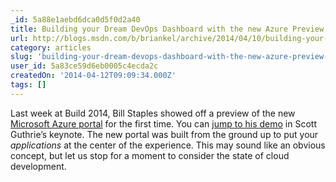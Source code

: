 ```yaml
---
_id: 5a88e1aebd6dca0d5f0d2a40
title: Building your Dream DevOps Dashboard with the new Azure Preview Portal
url: http://blogs.msdn.com/b/briankel/archive/2014/04/10/building-your-dream-devops-dashboard-with-the-new-azure-preview-portal.aspx
category: articles
slug: 'building-your-dream-devops-dashboard-with-the-new-azure-preview-portal'
user_id: 5a83ce59d6eb0005c4ecda2c
createdOn: '2014-04-12T09:09:34.000Z'
tags: []
---
```


Last week at Build 2014, Bill Staples showed off a preview of the new <a href="http://portal.azure.com/">Microsoft Azure portal</a> for the first time. You can <a href="http://channel9.msdn.com/Events/Build/2014/KEY02#time=85m">jump to his demo</a> in Scott Guthrie’s keynote. The new portal was built from the ground up to put your <em>applications</em> at the center of the experience. This may sound like an obvious concept, but let us stop for a moment to consider the state of cloud development.
